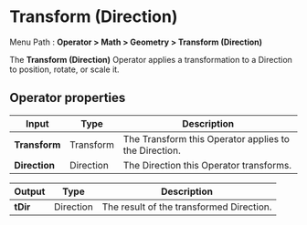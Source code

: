 # Transform (Direction)

Menu Path : **Operator > Math > Geometry > Transform (Direction)**

The **Transform (Direction)** Operator applies a transformation to a Direction to position, rotate, or scale it.

## Operator properties

| **Input**     | **Type**  | **Description**                                       |
| ------------- | --------- | ----------------------------------------------------- |
| **Transform** | Transform | The Transform this Operator applies to the Direction. |
| **Direction** | Direction | The Direction this Operator transforms.               |

| **Output** | **Type**  | **Description**                          |
| ---------- | --------- | ---------------------------------------- |
| **tDir**   | Direction | The result of the transformed Direction. |
